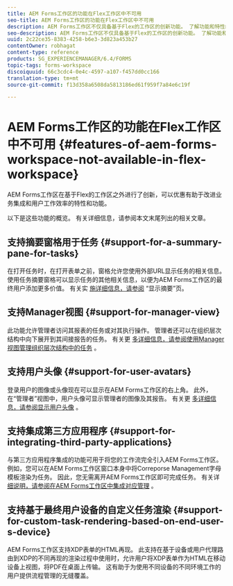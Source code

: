 ```yaml
---
title: AEM Forms工作区的功能在Flex工作区中不可用
seo-title: AEM Forms工作区的功能在Flex工作区中不可用
description: AEM Forms工作区不仅具备基于Flex的工作区的创新功能。 了解功能和特性的差异。
seo-description: AEM Forms工作区不仅具备基于Flex的工作区的创新功能。 了解功能和特性的差异。
uuid: 2c22ce35-8383-4258-b6e3-3d823a453b27
contentOwner: robhagat
content-type: reference
products: SG_EXPERIENCEMANAGER/6.4/FORMS
topic-tags: forms-workspace
discoiquuid: 66c3cdc4-0e4c-4597-a107-f457dd0cc166
translation-type: tm+mt
source-git-commit: f13d358a6508da5813186ed61f959f7a84e6c19f

---
```



# AEM Forms工作区的功能在Flex工作区中不可用 {#features-of-aem-forms-workspace-not-available-in-flex-workspace}

AEM Forms工作区在基于Flex的工作区之外进行了创新，可以优惠有助于改进业务集成和用户工作效率的特性和功能。

以下是这些功能的概览。 有关详细信息，请参阅本文末尾列出的相关文章。

## 支持摘要窗格用于任务 {#support-for-a-summary-pane-for-tasks}

在打开任务时，在打开表单之前，窗格允许您使用外部URL显示任务的相关信息。 使用任务摘要窗格可以显示任务的其他相关信息，以便为AEM Forms工作区的最终用户添加更多价值。 有关实 [施详细信息，请参阅](/help/forms/using/displaying-information-task-summary-pane.md) “显示摘要”页。

## 支持Manager视图 {#support-for-manager-view}

此功能允许管理者访问其报表的任务或对其执行操作。 管理者还可以在组织层次结构中向下展开到其间接报告的任务。 有关更 [多详细信息，请参阅使用Manager视图管理组织层次结构中的任务](/help/forms/using/tasks-organizational-hierarchy-using-manager.md) 。

## 支持用户头像 {#support-for-user-avatars}

登录用户的图像或头像现在可以显示在AEM Forms工作区的右上角。 此外，在“管理者”视图中，用户头像可显示管理者的图像及其报告。 有关更 [多详细信息，请参阅显示用户头像](/help/forms/using/displaying-user-avatar.md) 。

## 支持集成第三方应用程序 {#support-for-integrating-third-party-applications}

与第三方应用程序集成的功能可用于将您的工作流完全引入AEM Forms工作区。 例如，您可以在AEM Forms工作区窗口本身中将Correporse Management字母模板渲染为任务。 因此，您无需离开AEM Forms工作区即可完成任务。 有关详 [细说明，请参阅在AEM Forms工作区中集成对应管理](/help/forms/using/integrating-correspondence-management-html-workspace.md) 。

## 支持基于最终用户设备的自定义任务渲染 {#support-for-custom-task-rendering-based-on-end-user-s-device}

AEM Forms工作区支持XDP表单的HTML再现。 此支持在基于设备或用户代理路由到XDP的不同再现的渲染过程中使用时，允许用户将XDP表单作为HTML在移动设备上视图，将PDF在桌面上传输。 这有助于为使用不同设备的不同环境工作的用户提供流程管理的无缝覆盖。

